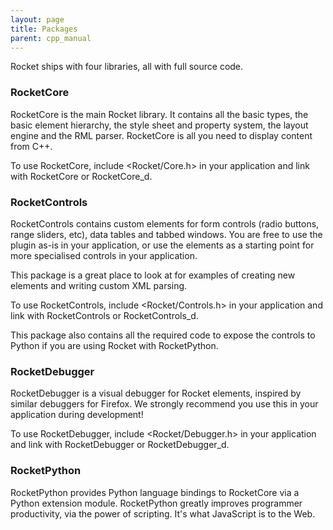 ```yaml
---
layout: page
title: Packages
parent: cpp_manual
---
```


Rocket ships with four libraries, all with full source code.

### RocketCore

RocketCore is the main Rocket library. It contains all the basic types, the basic element hierarchy, the style sheet and property system, the layout engine and the RML parser. RocketCore is all you need to display content from C++.

To use RocketCore, include <Rocket/Core.h> in your application and link with RocketCore or RocketCore_d.

### RocketControls

RocketControls contains custom elements for form controls (radio buttons, range sliders, etc), data tables and tabbed windows. You are free to use the plugin as-is in your application, or use the elements as a starting point for more specialised controls in your application.

This package is a great place to look at for examples of creating new elements and writing custom XML parsing.

To use RocketControls, include <Rocket/Controls.h> in your application and link with RocketControls or RocketControls_d.

This package also contains all the required code to expose the controls to Python if you are using Rocket with RocketPython.

### RocketDebugger

RocketDebugger is a visual debugger for Rocket elements, inspired by similar debuggers for Firefox. We strongly recommend you use this in your application during development!

To use RocketDebugger, include <Rocket/Debugger.h> in your application and link with RocketDebugger or RocketDebugger_d.

### RocketPython

RocketPython provides Python language bindings to RocketCore via a Python extension module. RocketPython greatly improves programmer productivity, via the power of scripting. It's what JavaScript is to the Web. 